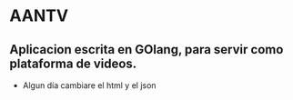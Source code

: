 # AANTV
## Aplicacion escrita en GOlang, para servir como plataforma de videos.
+ Algun día cambiare el html y el json


